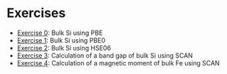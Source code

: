 # Exercises

 - [Exercise 0](exercise0/README.md): Bulk Si using PBE
 - [Exercise 1](exercise1/README.md): Bulk Si using PBE0
 - [Exercise 2](exercise2/README.md): Bulk Si using HSE06
 - [Exercise 3](exercise3/README.md): Calculation of a band gap of bulk Si using SCAN
 - [Exercise 4](exercise4/README.md): Calculation of a magnetic moment of bulk Fe using SCAN

